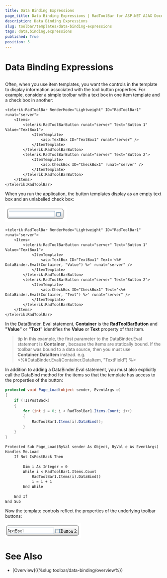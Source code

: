 ```yaml
---
title: Data Binding Expressions
page_title: Data Binding Expressions | RadToolBar for ASP.NET AJAX Documentation
description: Data Binding Expressions
slug: toolbar/templates/data-binding-expressions
tags: data,binding,expressions
published: True
position: 5
---
```


# Data Binding Expressions

## 

Often, when you use item templates, you want the controls in the template to display information associated with the tool button properties. For example, consider a simple toolbar with a text box in one item template and a check box in another:

````ASPNET
<telerik:RadToolBar RenderMode="Lightweight" ID="RadToolBar1" runat="server">
    <Items>
        <telerik:RadToolBarButton runat="server" Text="Button 1" Value="TextBox1">
            <ItemTemplate>
                <asp:TextBox ID="TextBox1" runat="server" />
            </ItemTemplate>
        </telerik:RadToolBarButton>
        <telerik:RadToolBarButton runat="server" Text="Button 2">
            <ItemTemplate>
                <asp:CheckBox ID="CheckBox1" runat="server" />
            </ItemTemplate>
        </telerik:RadToolBarButton>
    </Items>
</telerik:RadToolBar>
````

When you run the application, the button templates display as an empty text box and an unlabelled check box:

![ToolBar Unbound Template](images/toolbar_unboundtemplate.png)

````ASPNET
<telerik:RadToolBar RenderMode="Lightweight" ID="RadToolBar1" runat="server">
    <Items>
        <telerik:RadToolBarButton runat="server" Text="Button 1" Value="TextBox1">
            <ItemTemplate>
                <asp:TextBox ID="TextBox1" Text='<%# DataBinder.Eval(Container, "Value") %>' runat="server" />
            </ItemTemplate>
        </telerik:RadToolBarButton>
        <telerik:RadToolBarButton runat="server" Text="Button 2">
            <ItemTemplate>
                <asp:CheckBox ID="CheckBox1" Text='<%# DataBinder.Eval(Container, "Text") %>' runat="server" />
            </ItemTemplate>
        </telerik:RadToolBarButton>
    </Items>
</telerik:RadToolBar>       
````

In the DataBinder. Eval statement, **Container** is the **RadToolBarButton** and **"Value"** or **"Text"** identifies the **Value** or **Text** property of that item.

>tip In this example, the first parameter to the DataBinder.Eval statement is **Container** , because the items are statically bound. If the toolbar was bound to a data source, then you must use **Container.DataItem** instead. e.g.<%#DataBinder.Eval(Container.DataItem, "TextField") %>
>


In addition to adding a DataBinder.Eval statement, you must also explicitly call the DataBind method for the items so that the template has access to the properties of the button:

````C#
protected void Page_Load(object sender, EventArgs e)
{
    if (!IsPostBack)
    {
        for (int i = 0; i < RadToolBar1.Items.Count; i++) 
        { 
            RadToolBar1.Items[i].DataBind(); 
        }
    }
}	
````
````VB.NET
Protected Sub Page_Load(ByVal sender As Object, ByVal e As EventArgs) Handles Me.Load
    If Not IsPostBack Then

        Dim i As Integer = 0
        While i < RadToolBar1.Items.Count
            RadToolBar1.Items(i).DataBind()
            i = i + 1
        End While

    End If
End Sub	
````

Now the template controls reflect the properties of the underlying toolbar buttons:

![ToolBar Bound Template](images/toolbar_boundtemplates.png)

# See Also

 * [Overview]({%slug toolbar/data-binding/overview%})

